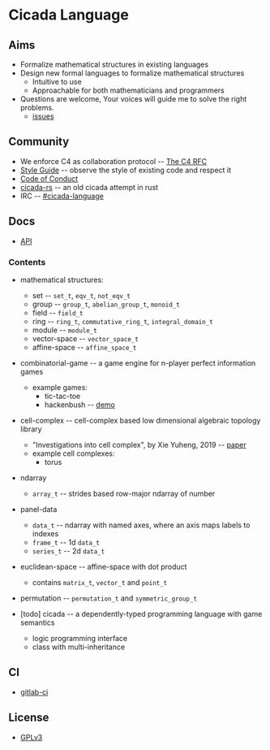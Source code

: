# Cicada Language

## Aims

- Formalize mathematical structures in existing languages
- Design new formal languages to formalize mathematical structures
  - Intuitive to use
  - Approachable for both mathematicians and programmers
- Questions are welcome, Your voices will guide me to solve the right problems.
  - [issues](https://github.com/xieyuheng/cicada/issues)

## Community

- We enforce C4 as collaboration protocol -- [The C4 RFC](https://rfc.zeromq.org/spec:42/C4)
- [Style Guide](STYLE-GUIDE.md) -- observe the style of existing code and respect it
- [Code of Conduct](CODE-OF-CONDUCT.md)
- [cicada-rs](http://github.com/xieyuheng/cicada-rs) -- an old cicada attempt in rust
- IRC -- [#cicada-language](https://kiwiirc.com/nextclient/irc.freenode.net/#cicada-language)

## Docs

- [API](https://api.cicada-lang.now.sh)

### Contents

- mathematical structures:
  - set -- `set_t`, `eqv_t`, `not_eqv_t`
  - group -- `group_t`, `abelian_group_t`, `monoid_t`
  - field -- `field_t`
  - ring -- `ring_t`, `commutative_ring_t`, `integral_domain_t`
  - module -- `module_t`
  - vector-space -- `vector_space_t`
  - affine-space -- `affine_space_t`

- combinatorial-game -- a game engine for n-player perfect information games
  - example games:
    - tic-tac-toe
    - hackenbush -- [demo](http://hackenbush.combinatorial-game.surge.sh/)

- cell-complex -- cell-complex based low dimensional algebraic topology library
  - "Investigations into cell complex", by Xie Yuheng, 2019
    -- [paper](https://xieyuheng.github.io/writing/investigations-into-cell-complex.html)
  - example cell complexes:
    - torus

- ndarray
  - `array_t` -- strides based row-major ndarray of number

- panel-data
  - `data_t` -- ndarray with named axes, where an axis maps labels to indexes
  - `frame_t` -- 1d `data_t`
  - `series_t` -- 2d `data_t`

- euclidean-space -- affine-space with dot product
  - contains `matrix_t`, `vector_t` and `point_t`

- permutation -- `permutation_t` and `symmetric_group_t`

- [todo] cicada -- a dependently-typed programming language with game semantics
  - logic programming interface
  - class with multi-inheritance

## CI

- [gitlab-ci](https://gitlab.com/xieyuheng/cicada/pipelines)

## License

- [GPLv3](LICENSE)
